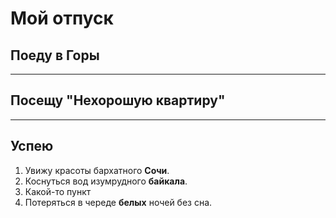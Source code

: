 # Мой отпуск

## Поеду в **Горы**

---
## Посещу "Нехорошую квартиру"

---
## Успею
1. Увижу красоты бархатного **Сочи**.
2. Коснуться вод изумрудного **байкала**.
3. Какой-то пункт
3. Потеряться в череде **белых** ночей без сна.